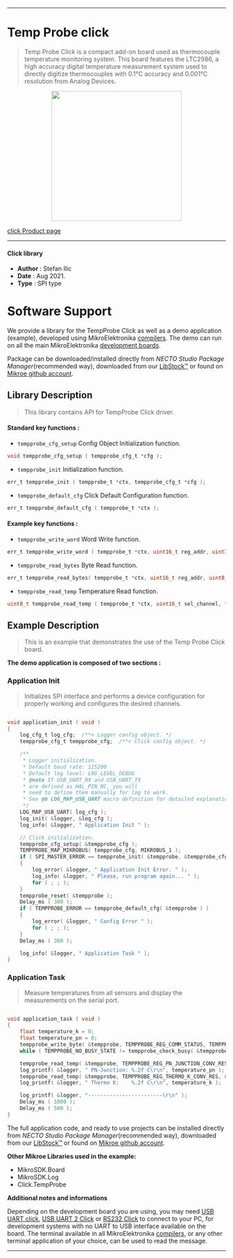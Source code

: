 
---
# Temp Probe click

> Temp Probe Click is a compact add-on board used as thermocouple temperature monitoring system. This board features the LTC2986, a high accuracy digital temperature measurement system used to directly digitize thermocouples with 0.1°C accuracy and 0.001°C resolution from Analog Devices.

<p align="center">
  <img src="https://download.mikroe.com/images/click_for_ide/temp_probe_click.png" height=300px>
</p>

[click Product page](https://www.mikroe.com/temp-probe-click)

---


#### Click library

- **Author**        : Stefan Ilic
- **Date**          : Aug 2021.
- **Type**          : SPI type


# Software Support

We provide a library for the TempProbe Click
as well as a demo application (example), developed using MikroElektronika
[compilers](https://www.mikroe.com/necto-studio).
The demo can run on all the main MikroElektronika [development boards](https://www.mikroe.com/development-boards).

Package can be downloaded/installed directly from *NECTO Studio Package Manager*(recommended way), downloaded from our [LibStock&trade;](https://libstock.mikroe.com) or found on [Mikroe github account](https://github.com/MikroElektronika/mikrosdk_click_v2/tree/master/clicks).

## Library Description

> This library contains API for TempProbe Click driver.

#### Standard key functions :

- `tempprobe_cfg_setup` Config Object Initialization function.
```c
void tempprobe_cfg_setup ( tempprobe_cfg_t *cfg );
```

- `tempprobe_init` Initialization function.
```c
err_t tempprobe_init ( tempprobe_t *ctx, tempprobe_cfg_t *cfg );
```

- `tempprobe_default_cfg` Click Default Configuration function.
```c
err_t tempprobe_default_cfg ( tempprobe_t *ctx );
```

#### Example key functions :

- `tempprobe_write_word` Word Write function.
```c
err_t tempprobe_write_word ( tempprobe_t *ctx, uint16_t reg_addr, uint32_t data_in );
```

- `tempprobe_read_bytes` Byte Read function.
```c
err_t tempprobe_read_bytes( tempprobe_t *ctx, uint16_t reg_addr, uint8_t *data_out, uint8_t n_bytes );
```

- `tempprobe_read_temp` Temperature Read function.
```c
uint8_t tempprobe_read_temp ( tempprobe_t *ctx, uint16_t sel_channel, float *data_out );
```

## Example Description

> This is an example that demonstrates the use of the Temp Probe Click board.

**The demo application is composed of two sections :**

### Application Init

> Initializes SPI interface and performs a  device configuration for properly working and  configures the desired channels.

```c

void application_init ( void ) 
{
    log_cfg_t log_cfg;  /**< Logger config object. */
    tempprobe_cfg_t tempprobe_cfg;  /**< Click config object. */

    /** 
     * Logger initialization.
     * Default baud rate: 115200
     * Default log level: LOG_LEVEL_DEBUG
     * @note If USB_UART_RX and USB_UART_TX 
     * are defined as HAL_PIN_NC, you will 
     * need to define them manually for log to work. 
     * See @b LOG_MAP_USB_UART macro definition for detailed explanation.
     */
    LOG_MAP_USB_UART( log_cfg );
    log_init( &logger, &log_cfg );
    log_info( &logger, " Application Init " );

    // Click initialization.
    tempprobe_cfg_setup( &tempprobe_cfg );
    TEMPPROBE_MAP_MIKROBUS( tempprobe_cfg, MIKROBUS_1 );
    if ( SPI_MASTER_ERROR == tempprobe_init( &tempprobe, &tempprobe_cfg ) ) 
    {
        log_error( &logger, " Application Init Error. " );
        log_info( &logger, " Please, run program again... " );
        for ( ; ; );
    }
    tempprobe_reset( &tempprobe );
    Delay_ms ( 300 );
    if ( TEMPPROBE_ERROR == tempprobe_default_cfg( &tempprobe ) ) 
    {
        log_error( &logger, " Config Error " );
        for ( ; ; );
    }
    Delay_ms ( 300 );

    log_info( &logger, " Application Task " );
}

```

### Application Task

> Measure temperatures from all sensors and display the measurements on the serial port.

```c

void application_task ( void ) 
{
    float temperature_k = 0;
    float temperature_pn = 0;
    tempprobe_write_byte( &tempprobe, TEMPPROBE_REG_COMM_STATUS, TEMPPROBE_START_CONV );
    while ( TEMPPROBE_NO_BUSY_STATE != tempprobe_check_busy( &tempprobe ) );

    tempprobe_read_temp( &tempprobe, TEMPPROBE_REG_PN_JUNCTION_CONV_RES, &temperature_pn );
    log_printf( &logger, " PN-Junction: %.2f C\r\n", temperature_pn );
    tempprobe_read_temp( &tempprobe, TEMPPROBE_REG_THERMO_K_CONV_RES, &temperature_k );
    log_printf( &logger, " Thermo K:    %.2f C\r\n", temperature_k );

    log_printf( &logger, "------------------------\r\n" );
    Delay_ms ( 1000 );
    Delay_ms ( 500 );
}

```


The full application code, and ready to use projects can be installed directly from *NECTO Studio Package Manager*(recommended way), downloaded from our [LibStock&trade;](https://libstock.mikroe.com) or found on [Mikroe github account](https://github.com/MikroElektronika/mikrosdk_click_v2/tree/master/clicks).

**Other Mikroe Libraries used in the example:**

- MikroSDK.Board
- MikroSDK.Log
- Click.TempProbe

**Additional notes and informations**

Depending on the development board you are using, you may need
[USB UART click](http://shop.mikroe.com/usb-uart-click),
[USB UART 2 Click](http://shop.mikroe.com/usb-uart-2-click) or
[RS232 Click](http://shop.mikroe.com/rs232-click) to connect to your PC, for
development systems with no UART to USB interface available on the board. The
terminal available in all MikroElektronika
[compilers](http://shop.mikroe.com/compilers), or any other terminal application
of your choice, can be used to read the message.

---

